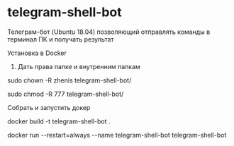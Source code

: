 # telegram-shell-bot

Телеграм-бот (Ubuntu 18.04) позволяющий отправлять команды в терминал ПК и получать результат


Установка в Docker

1. Дать права папке и внутренним папкам

sudo chown -R zhenis telegram-shell-bot/

sudo chmod -R 777 telegram-shell-bot/


Собрать и запустить докер


docker build -t telegram-shell-bot .

docker run --restart=always --name telegram-shell-bot telegram-shell-bot